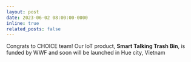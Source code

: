```yaml
---
layout: post
date: 2023-06-02 08:00:00-0000
inline: true
related_posts: false
---
```


Congrats to CHOICE team! Our IoT product, **Smart Talking Trash Bin**, is funded by WWF and soon will be launched in Hue city, Vietnam
